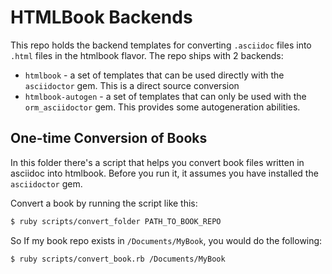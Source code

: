 HTMLBook Backends
=================

This repo holds the backend templates for converting `.asciidoc` files into `.html` files in the htmlbook flavor. The repo ships with 2 backends:

- `htmlbook` - a set of templates that can be used directly with the `asciidoctor` gem. This is a direct source conversion
- `htmlbook-autogen` - a set of templates that can only be used with the `orm_asciidoctor` gem. This provides some autogeneration abilities.

One-time Conversion of Books
----------------------------

In this folder there's a script that helps you convert book files written in asciidoc into htmlbook. Before you run it, it assumes you have installed the `asciidoctor` gem.

Convert a book by running the script like this:

```bash
$ ruby scripts/convert_folder PATH_TO_BOOK_REPO
```

So If my book repo exists in `/Documents/MyBook`, you would do the following:

```bash
$ ruby scripts/convert_book.rb /Documents/MyBook
```
